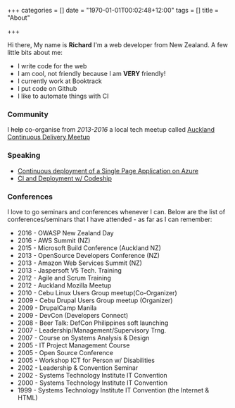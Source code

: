 +++
categories = []
date = "1970-01-01T00:02:48+12:00"
tags = []
title = "About"

+++

Hi there, My name is **Richard** I'm a web developer from New Zealand. A few little bits about me:

* I write code for the web
* I am cool, not friendly because I am **VERY** friendly!
* I currently work at Booktrack
* I put code on Github
* I like to automate things with CI

### Community

I ~~help~~ co-organise from *2013-2016* a local tech meetup called [Auckland Continuous Delivery Meetup](https://www.meetup.com/Auckland-Continuous-Delivery/)

### Speaking

* [Continuous deployment of a Single Page Application on Azure](http://booktrack.github.io/continuous-delivery-talk/)
* [CI and Deployment w/ Codeship](http://rixrix.github.io/ci-talk-codeship/#/)

### Conferences

I love to go seminars and conferences whenever I can. Below are the list of conferences/seminars that I have attended - as far as I can remember:

* 2016 - OWASP New Zealand Day
* 2016 - AWS Summit (NZ)
* 2015 - Microsoft Build Conference (Auckland NZ)
* 2013 - OpenSource Developers Conference (NZ)
* 2013 - Amazon Web Services Summit (NZ)
* 2013 - Jaspersoft V5 Tech. Training
* 2012 - Agile and Scrum Training
* 2012 - Auckland Mozilla Meetup
* 2010 - Cebu Linux Users Group meetup(Co-Organizer)
* 2009 - Cebu Drupal Users Group meetup (Organizer)
* 2009 - DrupalCamp Manila
* 2009 - DevCon (Developers Connect)
* 2008 - Beer Talk: DefCon Philippines soft launching
* 2007 - Leadership/Management/Supervisory Trng.
* 2007 - Course on Systems Analysis & Design
* 2005 - IT Project Management Course
* 2005 - Open Source Conference
* 2005 - Workshop ICT for Person w/ Disabilities
* 2002 - Leadership & Convention Seminar
* 2002 - Systems Technology Institute IT Convention
* 2000 - Systems Technology Institute IT Convention
* 1999 - Systems Technology Institute IT Convention (the Internet & HTML)


